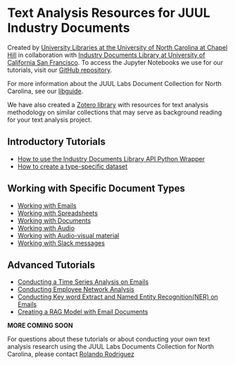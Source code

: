 # Text Analysis Resources for JUUL Industry Documents
Created by [University Libraries at the University of North Carolina at Chapel Hill](http://library.unc.eud/data/) in collaboration with [Industry Documents Library at University of California San Francisco](https://www.industrydocuments.ucsf.edu/). To access the Jupyter Notebooks we use for our tutorials, visit our [GitHub repository](https://github.com/UNC-Libraries-data/juul_document_analysis).

For more information about the JUUL Labs Document Collection for North Carolina, see our [libguide](https://guides.lib.unc.edu/juul).

We have also created a [Zotero library](https://www.zotero.org/groups/5395305/juul_proj_docs/library) with resources for text analysis methodology on similar collections that may serve as background reading for your text analysis project.

## Introductory Tutorials
* [How to use the Industry Documents Library API Python Wrapper](/html/JUUL_using_python_wrapper.html)
* [How to create a type-specific dataset](/html/JUUL_create_type_dataset.html)

## Working with Specific Document Types
* [Working with Emails](/)
* [Working with Spreadsheets](/)
* [Working with Documents](/)
* [Working with Audio](/)
* [Working with Audio-visual material](/html/JUUL_long_vid_transcription.html)
* [Working with Slack messages](/html/JUUL_stitching_slack_messages.html)

## Advanced Tutorials
* [Conducting a Time Series Analysis on Emails](/html/JUUL_Email_Time_Series.html)
* [Conducting Employee Network Analysis](/Jupyter/JUUL_Employee_Network_Analysis.ipynb)
* [Conducting Key word Extract and Named Entity Recognition(NER) on Emails](/html/JUUL_NER_and_keyword_extraction_Emails.html)
* [Creating a RAG Model with Email Documents](/JUUL_rag_model.ipynb)

**MORE COMING SOON**

For questions about these tutorials or about conducting your own text analysis research using the JUUL Labs Documents Collection for North Carolina, please contact [Rolando Rodriguez](mailto:rolando@ad.unc.edu) 